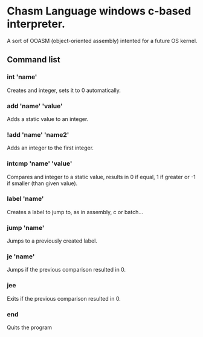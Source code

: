 # Chasm Language windows c-based interpreter.
A sort of OOASM (object-oriented assembly) intented for a future OS kernel.
## Command list
### int 'name'
Creates and integer, sets it to 0 automatically.
### add 'name' 'value'
Adds a static value to an integer.
### !add 'name' 'name2'
Adds an integer to the first integer.
### intcmp 'name' 'value'
Compares and integer to a static value, results in 0 if equal, 1 if greater or -1 if smaller (than given value).
### label 'name'
Creates a label to jump to, as in assembly, c or batch...
### jump 'name'
Jumps to a previously created label.
### je 'name'
Jumps if the previous comparison resulted in 0.
### jee
Exits if the previous comparison resulted in 0.
### end
Quits the program
